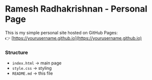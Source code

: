 # Ramesh Radhakrishnan - Personal Page

This is my simple personal site hosted on GitHub Pages:  
👉 [https://yourusername.github.io](https://yourusername.github.io)

### Structure
- `index.html` → main page
- `style.css` → styling
- `README.md` → this file
